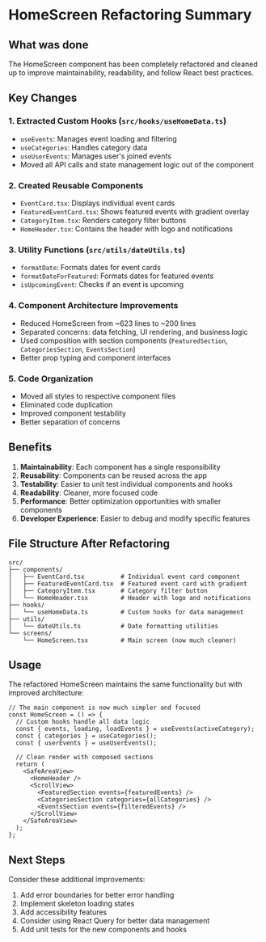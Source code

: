 # HomeScreen Refactoring Summary

## What was done

The HomeScreen component has been completely refactored and cleaned up to improve maintainability, readability, and follow React best practices.

## Key Changes

### 1. **Extracted Custom Hooks** (`src/hooks/useHomeData.ts`)
- `useEvents`: Manages event loading and filtering
- `useCategories`: Handles category data
- `useUserEvents`: Manages user's joined events
- Moved all API calls and state management logic out of the component

### 2. **Created Reusable Components**
- `EventCard.tsx`: Displays individual event cards
- `FeaturedEventCard.tsx`: Shows featured events with gradient overlay
- `CategoryItem.tsx`: Renders category filter buttons
- `HomeHeader.tsx`: Contains the header with logo and notifications

### 3. **Utility Functions** (`src/utils/dateUtils.ts`)
- `formatDate`: Formats dates for event cards
- `formatDateForFeatured`: Formats dates for featured events
- `isUpcomingEvent`: Checks if an event is upcoming

### 4. **Component Architecture Improvements**
- Reduced HomeScreen from ~623 lines to ~200 lines
- Separated concerns: data fetching, UI rendering, and business logic
- Used composition with section components (`FeaturedSection`, `CategoriesSection`, `EventsSection`)
- Better prop typing and component interfaces

### 5. **Code Organization**
- Moved all styles to respective component files
- Eliminated code duplication
- Improved component testability
- Better separation of concerns

## Benefits

1. **Maintainability**: Each component has a single responsibility
2. **Reusability**: Components can be reused across the app
3. **Testability**: Easier to unit test individual components and hooks
4. **Readability**: Cleaner, more focused code
5. **Performance**: Better optimization opportunities with smaller components
6. **Developer Experience**: Easier to debug and modify specific features

## File Structure After Refactoring

```
src/
├── components/
│   ├── EventCard.tsx          # Individual event card component
│   ├── FeaturedEventCard.tsx  # Featured event card with gradient
│   ├── CategoryItem.tsx       # Category filter button
│   └── HomeHeader.tsx         # Header with logo and notifications
├── hooks/
│   └── useHomeData.ts         # Custom hooks for data management
├── utils/
│   └── dateUtils.ts           # Date formatting utilities
└── screens/
    └── HomeScreen.tsx         # Main screen (now much cleaner)
```

## Usage

The refactored HomeScreen maintains the same functionality but with improved architecture:

```tsx
// The main component is now much simpler and focused
const HomeScreen = () => {
  // Custom hooks handle all data logic
  const { events, loading, loadEvents } = useEvents(activeCategory);
  const { categories } = useCategories();
  const { userEvents } = useUserEvents();
  
  // Clean render with composed sections
  return (
    <SafeAreaView>
      <HomeHeader />
      <ScrollView>
        <FeaturedSection events={featuredEvents} />
        <CategoriesSection categories={allCategories} />
        <EventsSection events={filteredEvents} />
      </ScrollView>
    </SafeAreaView>
  );
};
```

## Next Steps

Consider these additional improvements:
1. Add error boundaries for better error handling
2. Implement skeleton loading states
3. Add accessibility features
4. Consider using React Query for better data management
5. Add unit tests for the new components and hooks
